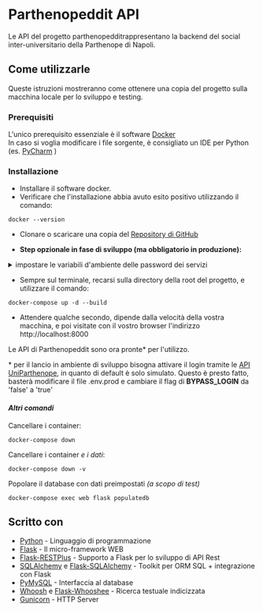 # Parthenopeddit API

Le API del progetto parthenopedditrappresentano la backend del social inter-universitario della Parthenope di Napoli.

## Come utilizzarle

Queste istruzioni mostreranno come ottenere una copia del progetto sulla macchina locale per lo sviluppo e testing.

### Prerequisiti

L'unico prerequisito essenziale è il software [Docker](https://www.docker.com/)  
In caso si voglia modificare i file sorgente, è consigliato un IDE per Python (es. [PyCharm](https://www.jetbrains.com/pycharm/) )

### Installazione

* Installare il software docker.  
* Verificare che l'installazione abbia avuto esito positivo utilizzando il comando:

```
docker --version
```

* Clonare o scaricare una copia del [Repository di GitHub](https://github.com/GruppoProgettoTMM201920-Parthenopeddit/RESTPlusAPI.git)  

* **Step opzionale in fase di sviluppo (ma obbligatorio in produzione):**  
<details>
  <summary>impostare le variabili d'ambiente delle password dei servizi</summary>
  
  Recarsi sui file **.env.prod**, e **.env.mysql** e sostituire tutte le occorrenze di *<web-secret-key>* e *<db-secret-key>* rispettivamente con le password del servizio web, e del database
</details>
  

* Sempre sul terminale, recarsi sulla directory della root del progetto, e utilizzare il comando:

```
docker-compose up -d --build
```

* Attendere qualche secondo, dipende dalla velocità della vostra macchina, e poi visitate con il vostro browser l'indirizzo http://localhost:8000

Le API di Parthenopeddit sono ora pronte* per l'utilizzo.

\* per il lancio in ambiente di sviluppo bisogna attivare il login tramite le [API UniParthenope](https://api.uniparthenope.it/), in quanto di default è solo simulato. Questo è presto fatto, basterà modificare il file .env.prod e cambiare il flag di **BYPASS_LOGIN** da 'false' a 'true'

#### *Altri comandi*

Cancellare i container:
```
docker-compose down
```

Cancellare i container *e i dati*:
```
docker-compose down -v
```

Popolare il database con dati preimpostati *(a scopo di test)*
```
docker-compose exec web flask populatedb
```

## Scritto con

* [Python](https://www.python.org/) - Linguaggio di programmazione
* [Flask](https://flask.palletsprojects.com/) - Il micro-framework WEB
* [Flask-RESTPlus](https://flask-restplus.readthedocs.io/) - Supporto a Flask per lo sviluppo di API Rest
* [SQLAlchemy](https://www.sqlalchemy.org/) e [Flask-SQLAlchemy](https://flask-sqlalchemy.palletsprojects.com/) - Toolkit per ORM SQL + integrazione con Flask
* [PyMySQL](https://pypi.org/project/PyMySQL/) - Interfaccia al database
* [Whoosh](https://pypi.org/project/Whoosh/) e [Flask-Whooshee](https://pypi.org/project/flask-whooshee/) - Ricerca testuale indicizzata
* [Gunicorn](https://pypi.org/project/gunicorn/) - HTTP Server
